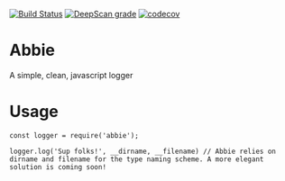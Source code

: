 [![Build Status](https://travis-ci.com/jamesinaxx/CleanLogger.svg?branch=public)](https://travis-ci.com/jamesinaxx/CleanLogger) [![DeepScan grade](https://deepscan.io/api/teams/11350/projects/15794/branches/322083/badge/grade.svg)](https://deepscan.io/dashboard#view=project&tid=11350&pid=15794&bid=322083) [![codecov](https://codecov.io/gh/jamesinaxx/Abbie/branch/public/graph/badge.svg?token=VZFHWZ6RER)](https://codecov.io/gh/jamesinaxx/Abbie)

# Abbie
A simple, clean, javascript logger

# Usage
```
const logger = require('abbie');

logger.log('Sup folks!', __dirname, __filename) // Abbie relies on dirname and filename for the type naming scheme. A more elegant solution is coming soon!
```